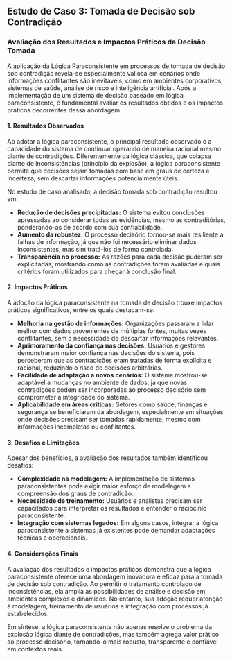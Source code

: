 
## Estudo de Caso 3: Tomada de Decisão sob Contradição

### Avaliação dos Resultados e Impactos Práticos da Decisão Tomada

A aplicação da Lógica Paraconsistente em processos de tomada de decisão sob contradição revela-se especialmente valiosa em cenários onde informações conflitantes são inevitáveis, como em ambientes corporativos, sistemas de saúde, análise de risco e inteligência artificial. Após a implementação de um sistema de decisão baseado em lógica paraconsistente, é fundamental avaliar os resultados obtidos e os impactos práticos decorrentes dessa abordagem.

#### 1. **Resultados Observados**

Ao adotar a lógica paraconsistente, o principal resultado observado é a capacidade do sistema de continuar operando de maneira racional mesmo diante de contradições. Diferentemente da lógica clássica, que colapsa diante de inconsistências (princípio da explosão), a lógica paraconsistente permite que decisões sejam tomadas com base em graus de certeza e incerteza, sem descartar informações potencialmente úteis.

No estudo de caso analisado, a decisão tomada sob contradição resultou em:

- **Redução de decisões precipitadas:** O sistema evitou conclusões apressadas ao considerar todas as evidências, mesmo as contraditórias, ponderando-as de acordo com sua confiabilidade.
- **Aumento da robustez:** O processo decisório tornou-se mais resiliente a falhas de informação, já que não foi necessário eliminar dados inconsistentes, mas sim tratá-los de forma controlada.
- **Transparência no processo:** As razões para cada decisão puderam ser explicitadas, mostrando como as contradições foram avaliadas e quais critérios foram utilizados para chegar à conclusão final.

#### 2. **Impactos Práticos**

A adoção da lógica paraconsistente na tomada de decisão trouxe impactos práticos significativos, entre os quais destacam-se:

- **Melhoria na gestão de informações:** Organizações passaram a lidar melhor com dados provenientes de múltiplas fontes, muitas vezes conflitantes, sem a necessidade de descartar informações relevantes.
- **Aprimoramento da confiança nas decisões:** Usuários e gestores demonstraram maior confiança nas decisões do sistema, pois perceberam que as contradições eram tratadas de forma explícita e racional, reduzindo o risco de decisões arbitrárias.
- **Facilidade de adaptação a novos cenários:** O sistema mostrou-se adaptável a mudanças no ambiente de dados, já que novas contradições podem ser incorporadas ao processo decisório sem comprometer a integridade do sistema.
- **Aplicabilidade em áreas críticas:** Setores como saúde, finanças e segurança se beneficiaram da abordagem, especialmente em situações onde decisões precisam ser tomadas rapidamente, mesmo com informações incompletas ou conflitantes.

#### 3. **Desafios e Limitações**

Apesar dos benefícios, a avaliação dos resultados também identificou desafios:

- **Complexidade na modelagem:** A implementação de sistemas paraconsistentes pode exigir maior esforço de modelagem e compreensão dos graus de contradição.
- **Necessidade de treinamento:** Usuários e analistas precisam ser capacitados para interpretar os resultados e entender o raciocínio paraconsistente.
- **Integração com sistemas legados:** Em alguns casos, integrar a lógica paraconsistente a sistemas já existentes pode demandar adaptações técnicas e operacionais.

#### 4. **Considerações Finais**

A avaliação dos resultados e impactos práticos demonstra que a lógica paraconsistente oferece uma abordagem inovadora e eficaz para a tomada de decisão sob contradição. Ao permitir o tratamento controlado de inconsistências, ela amplia as possibilidades de análise e decisão em ambientes complexos e dinâmicos. No entanto, sua adoção requer atenção à modelagem, treinamento de usuários e integração com processos já estabelecidos.

Em síntese, a lógica paraconsistente não apenas resolve o problema da explosão lógica diante de contradições, mas também agrega valor prático ao processo decisório, tornando-o mais robusto, transparente e confiável em contextos reais.
```
